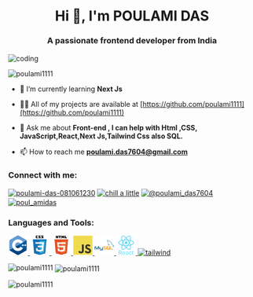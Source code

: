 
<h1 align="center">Hi 👋, I'm POULAMI DAS</h1>
<h3 align="center">A passionate frontend developer from India</h3>
<img align="center" alt="coding" width="480" src="https://media.tenor.com/hE0T8D0GpXsAAAAC/joinblink-blink.gif">

<p align="left"> <img src="https://komarev.com/ghpvc/?username=poulami1111&label=Profile%20views&color=0e75b6&style=flat" alt="poulami1111" /> </p>

- 🌱 I’m currently learning **Next Js**

- 👨‍💻 All of my projects are available at [https://github.com/poulami1111](https://github.com/poulami1111)

- 💬 Ask me about **Front-end , I can help with Html ,CSS, JavaScript,React,Next Js,Tailwind Css also SQL.**

- 📫 How to reach me **poulami.das7604@gmail.com**

<h3 align="left">Connect with me:</h3>
<p align="left">
<a href="https://linkedin.com/in/poulami-das-081061230" target="blank"><img align="center" src="https://raw.githubusercontent.com/rahuldkjain/github-profile-readme-generator/master/src/images/icons/Social/linked-in-alt.svg" alt="poulami-das-081061230" height="30" width="40" /></a>
<a href="https://www.youtube.com/c/chill a little" target="blank"><img align="center" src="https://raw.githubusercontent.com/rahuldkjain/github-profile-readme-generator/master/src/images/icons/Social/youtube.svg" alt="chill a little" height="30" width="40" /></a>
<a href="https://www.hackerrank.com/@poulami_das7604" target="blank"><img align="center" src="https://raw.githubusercontent.com/rahuldkjain/github-profile-readme-generator/master/src/images/icons/Social/hackerrank.svg" alt="@poulami_das7604" height="30" width="40" /></a>
<a href="https://www.leetcode.com/poul_amidas" target="blank"><img align="center" src="https://raw.githubusercontent.com/rahuldkjain/github-profile-readme-generator/master/src/images/icons/Social/leet-code.svg" alt="poul_amidas" height="30" width="40" /></a>
</p>

<h3 align="left">Languages and Tools:</h3>
<p align="left"> <a href="https://www.w3schools.com/cpp/" target="_blank" rel="noreferrer"> <img src="https://raw.githubusercontent.com/devicons/devicon/master/icons/cplusplus/cplusplus-original.svg" alt="cplusplus" width="40" height="40"/> </a> <a href="https://www.w3schools.com/css/" target="_blank" rel="noreferrer"> <img src="https://raw.githubusercontent.com/devicons/devicon/master/icons/css3/css3-original-wordmark.svg" alt="css3" width="40" height="40"/> </a> <a href="https://www.w3.org/html/" target="_blank" rel="noreferrer"> <img src="https://raw.githubusercontent.com/devicons/devicon/master/icons/html5/html5-original-wordmark.svg" alt="html5" width="40" height="40"/> </a> <a href="https://developer.mozilla.org/en-US/docs/Web/JavaScript" target="_blank" rel="noreferrer"> <img src="https://raw.githubusercontent.com/devicons/devicon/master/icons/javascript/javascript-original.svg" alt="javascript" width="40" height="40"/> </a> <a href="https://www.mysql.com/" target="_blank" rel="noreferrer"> <img src="https://raw.githubusercontent.com/devicons/devicon/master/icons/mysql/mysql-original-wordmark.svg" alt="mysql" width="40" height="40"/> </a> <a href="https://reactjs.org/" target="_blank" rel="noreferrer"> <img src="https://raw.githubusercontent.com/devicons/devicon/master/icons/react/react-original-wordmark.svg" alt="react" width="40" height="40"/> </a> <a href="https://tailwindcss.com/" target="_blank" rel="noreferrer"> <img src="https://www.vectorlogo.zone/logos/tailwindcss/tailwindcss-icon.svg" alt="tailwind" width="40" height="40"/> </a> </p>

<p><img align="left" src="https://github-readme-stats.vercel.app/api/top-langs?username=poulami1111&show_icons=true&locale=en&layout=compact" alt="poulami1111" /></p>

<p>&nbsp;<img align="center" src="https://github-readme-stats.vercel.app/api?username=poulami1111&show_icons=true&locale=en" alt="poulami1111" /></p>

<p><img align="center" src="https://github-readme-streak-stats.herokuapp.com/?user=poulami1111&" alt="poulami1111" /></p>
